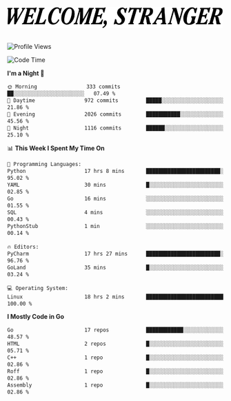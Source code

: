 <div>
  <picture>
    <source media="(prefers-color-scheme: dark)" srcset="./headers/welcome_white.png">
    <img alt="WELCOME, STRANGER" src="./headers/welcome.png" width="500">
  </picture>
</div>

<br>

![Profile Views](https://komarev.com/ghpvc/?username=darleet&color=blue)

<!--START_SECTION:waka-->
![Code Time](http://img.shields.io/badge/Code%20Time-788%20hrs%2012%20mins-blue)

**I'm a Night 🦉** 

```text
🌞 Morning                333 commits         ██░░░░░░░░░░░░░░░░░░░░░░░   07.49 % 
🌆 Daytime                972 commits         █████░░░░░░░░░░░░░░░░░░░░   21.86 % 
🌃 Evening                2026 commits        ███████████░░░░░░░░░░░░░░   45.56 % 
🌙 Night                  1116 commits        ██████░░░░░░░░░░░░░░░░░░░   25.10 % 
```


📊 **This Week I Spent My Time On** 

```text
💬 Programming Languages: 
Python                   17 hrs 8 mins       ████████████████████████░   95.02 % 
YAML                     30 mins             █░░░░░░░░░░░░░░░░░░░░░░░░   02.85 % 
Go                       16 mins             ░░░░░░░░░░░░░░░░░░░░░░░░░   01.55 % 
SQL                      4 mins              ░░░░░░░░░░░░░░░░░░░░░░░░░   00.43 % 
PythonStub               1 min               ░░░░░░░░░░░░░░░░░░░░░░░░░   00.14 % 

🔥 Editors: 
PyCharm                  17 hrs 27 mins      ████████████████████████░   96.76 % 
GoLand                   35 mins             █░░░░░░░░░░░░░░░░░░░░░░░░   03.24 % 

💻 Operating System: 
Linux                    18 hrs 2 mins       █████████████████████████   100.00 % 
```

**I Mostly Code in Go** 

```text
Go                       17 repos            ████████████░░░░░░░░░░░░░   48.57 % 
HTML                     2 repos             █░░░░░░░░░░░░░░░░░░░░░░░░   05.71 % 
C++                      1 repo              █░░░░░░░░░░░░░░░░░░░░░░░░   02.86 % 
Roff                     1 repo              █░░░░░░░░░░░░░░░░░░░░░░░░   02.86 % 
Assembly                 1 repo              █░░░░░░░░░░░░░░░░░░░░░░░░   02.86 % 
```




<!--END_SECTION:waka-->
